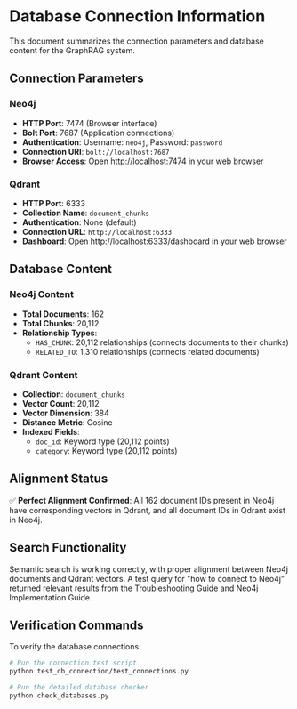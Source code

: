 # Database Connection Information

This document summarizes the connection parameters and database content for the GraphRAG system.

## Connection Parameters

### Neo4j

- **HTTP Port**: 7474 (Browser interface)
- **Bolt Port**: 7687 (Application connections)
- **Authentication**: Username: `neo4j`, Password: `password`
- **Connection URI**: `bolt://localhost:7687`
- **Browser Access**: Open http://localhost:7474 in your web browser

### Qdrant

- **HTTP Port**: 6333
- **Collection Name**: `document_chunks`
- **Authentication**: None (default)
- **Connection URL**: `http://localhost:6333`
- **Dashboard**: Open http://localhost:6333/dashboard in your web browser

## Database Content

### Neo4j Content

- **Total Documents**: 162
- **Total Chunks**: 20,112
- **Relationship Types**:
  - `HAS_CHUNK`: 20,112 relationships (connects documents to their chunks)
  - `RELATED_TO`: 1,310 relationships (connects related documents)

### Qdrant Content

- **Collection**: `document_chunks`
- **Vector Count**: 20,112
- **Vector Dimension**: 384
- **Distance Metric**: Cosine
- **Indexed Fields**:
  - `doc_id`: Keyword type (20,112 points)
  - `category`: Keyword type (20,112 points)

## Alignment Status

✅ **Perfect Alignment Confirmed**: All 162 document IDs present in Neo4j have corresponding vectors in Qdrant, and all document IDs in Qdrant exist in Neo4j.

## Search Functionality

Semantic search is working correctly, with proper alignment between Neo4j documents and Qdrant vectors. A test query for "how to connect to Neo4j" returned relevant results from the Troubleshooting Guide and Neo4j Implementation Guide.

## Verification Commands

To verify the database connections:

```bash
# Run the connection test script
python test_db_connection/test_connections.py

# Run the detailed database checker
python check_databases.py
``` 
